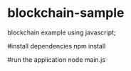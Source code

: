 # blockchain-sample
blockchain example using javascript;

#install dependencies 
npm install

#run the application
node main.js